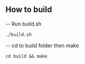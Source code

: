 ## How to build

-- Run build.sh
```
./build.sh
```

-- cd to build folder then make
```
cd build && make
```
